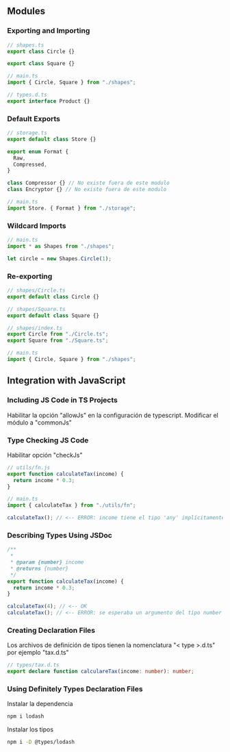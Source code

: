 ## Modules

### Exporting and Importing

```ts
// shapes.ts
export class Circle {}

export class Square {}
```

```ts
// main.ts
import { Circle, Square } from "./shapes";
```

```ts
// types.d.ts
export interface Product {}
```

### Default Exports

```ts
// storage.ts
export default class Store {}

export enum Format {
  Raw,
  Compressed,
}

class Compressor {} // No existe fuera de este modulo
class Encryptor {} // No existe fuera de este modulo
```

```ts
// main.ts
import Store. { Format } from "./storage";
```

### Wildcard Imports

```ts
// main.ts
import * as Shapes from "./shapes";

let circle = new Shapes.Circle(1);
```

### Re-exporting

```ts
// shapes/Circle.ts
export default class Circle {}
```

```ts
// shapes/Square.ts
export default class Square {}
```

```ts
// shapes/index.ts
export Circle from "./Circle.ts";
export Square from "./Square.ts";
```

```ts
// main.ts
import { Circle, Square } from "./shapes";
```

## Integration with JavaScript

### Including JS Code in TS Projects

Habilitar la opción "allowJs" en la configuración de typescript.
Modificar el módulo a "commonJs"

### Type Checking JS Code

Habilitar opción "checkJs"

```js
// utils/fn.js
export function calculateTax(income) {
  return income * 0.3;
}
```

```ts
// main.ts
import { calculateTax } from "./utils/fn";

calculateTax(); // <-- ERROR: income tiene el tipo 'any' implícitamente
```

### Describing Types Using JSDoc

```js
/**
 *
 * @param {number} income
 * @returns {number}
 */
export function calculateTax(income) {
  return income * 0.3;
}
```

```ts
calculateTax(4); // <-- OK
calculateTax(); // <-- ERROR: se esperaba un argumento del tipo number
```

### Creating Declaration Files

Los archivos de definición de tipos tienen la nomenclatura "< type >.d.ts" por ejemplo "tax.d.ts"

```ts
// types/tax.d.ts
export declare function calculareTax(income: number): number;
```

### Using Definitely Types Declaration Files

Instalar la dependencia

```bash
npm i lodash
```

Instalar los tipos

```bash
npm i -D @types/lodash
```
